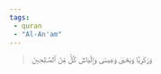 ```yaml
---
tags: 
 - quran 
 - "Al-An'am"
---
```


> وَزَكَرِيَّا وَيَحۡيَىٰ وَعِيسَىٰ وَإِلۡيَاسَۖ كُلّٞ مِّنَ ٱلصَّـٰلِحِينَ

